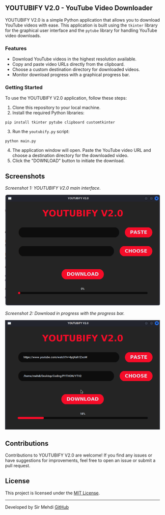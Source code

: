 ## YOUTUBIFY V2.0 - YouTube Video Downloader

YOUTUBIFY V2.0 is a simple Python application that allows you to download YouTube videos with ease. This application is built using the `tkinter` library for the graphical user interface and the `pytube` library for handling YouTube video downloads.

### Features

- Download YouTube videos in the highest resolution available.
- Copy and paste video URLs directly from the clipboard.
- Choose a custom destination directory for downloaded videos.
- Monitor download progress with a graphical progress bar.

### Getting Started

To use the YOUTUBIFY V2.0 application, follow these steps:

1. Clone this repository to your local machine.
2. Install the required Python libraries:
```
pip install tkinter pytube clipboard customtkinter
```
3. Run the `youtubify.py` script:
```
python main.py
```
4. The application window will open. Paste the YouTube video URL and choose a destination directory for the downloaded video.
5. Click the "DOWNLOAD" button to initiate the download.

## Screenshots
*Screenshot 1: YOUTUBIFY V2.0 main interface.*

![Screenshot 1](Screenshots/Sc_youtubify_v2.png)

*Screenshot 2: Download in progress with the progress bar.*

![Screenshot 2](Screenshots/Sc_youtubify_v2_on_progress.png)

## Contributions

Contributions to YOUTUBIFY V2.0 are welcome! If you find any issues or have suggestions for improvements, feel free to open an issue or submit a pull request.

## License

This project is licensed under the [MIT License](LICENSE).

---

Developed by Sir Mehdi
[GitHub](https://github.com/kourdroid)

